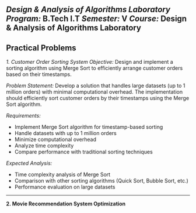 *Design & Analysis of Algorithms Laboratory*
*Program:* B.Tech I.T
*Semester:* V
*Course:* Design & Analysis of Algorithms Laboratory
----------------------------------------------------------------------------------------------------

**Practical Problems**
----------------------------------------------------------------------------------------------------
*1. Customer Order Sorting System*
*Objective:* Design and implement a sorting algorithm using Merge Sort to efficiently arrange customer orders based on their timestamps.

*Problem Statement:*
Develop a solution that handles large datasets (up to 1 million orders) with minimal 
computational overhead. The implementation should efficiently sort customer orders by their timestamps using the Merge Sort algorithm.

*Requirements:*
 - Implement Merge Sort algorithm for timestamp-based sorting
 - Handle datasets with up to 1 million orders
 - Minimize computational overhead
 - Analyze time complexity
 - Compare performance with traditional sorting techniques

*Expected Analysis:*
 - Time complexity analysis of Merge Sort
 - Comparison with other sorting algorithms (Quick Sort, Bubble Sort, etc.)
 - Performance evaluation on large datasets
   
----------------------------------------------------------------------------------------------------
 **2. Movie Recommendation System Optimization**
 
